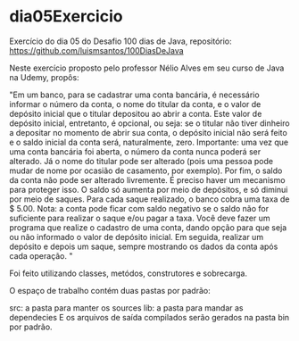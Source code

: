 # dia05Exercicio

Exercício do dia 05 do Desafio 100 dias de Java, repositório: https://github.com/luismsantos/100DiasDeJava

Neste exercício proposto pelo professor Nélio Alves em seu curso de Java na Udemy, propôs: 

 "Em um banco, para se cadastrar uma conta bancária, é necessário informar o número da conta, o nome do 
titular da conta, e o valor de depósito inicial que o titular depositou ao abrir a conta. Este valor de depósito 
inicial, entretanto, é opcional, ou seja: se o titular não tiver dinheiro a depositar no momento de abrir sua 
conta, o depósito inicial não será feito e o saldo inicial da conta será, naturalmente, zero.
 Importante: uma vez que uma conta bancária foi aberta, o número da conta nunca poderá ser alterado. Já 
o nome do titular pode ser alterado (pois uma pessoa pode mudar de nome por ocasião de casamento, por 
exemplo). 
Por fim, o saldo da conta não pode ser alterado livremente. É preciso haver um mecanismo para proteger 
isso. O saldo só aumenta por meio de depósitos, e só diminui por meio de saques. Para cada saque 
realizado, o banco cobra uma taxa de $ 5.00. Nota: a conta pode ficar com saldo negativo se o saldo não for 
suficiente para realizar o saque e/ou pagar a taxa.
 Você deve fazer um programa que realize o cadastro de uma conta, dando opção para que seja ou não 
informado o valor de depósito inicial. Em seguida, realizar um depósito e depois um saque, sempre 
mostrando os dados da conta após cada operação. "

Foi feito utilizando classes, metódos, construtores e sobrecarga.








O espaço de trabalho contém duas pastas por padrão:

src: a pasta para manter os sources
lib: a pasta para mandar as dependecies
E os arquivos de saída compilados serão gerados na pasta bin por padrão.
